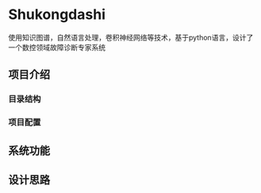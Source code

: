 # Shukongdashi
使用知识图谱，自然语言处理，卷积神经网络等技术，基于python语言，设计了一个数控领域故障诊断专家系统

## 项目介绍

### 目录结构

### 项目配置

## 系统功能

## 设计思路

